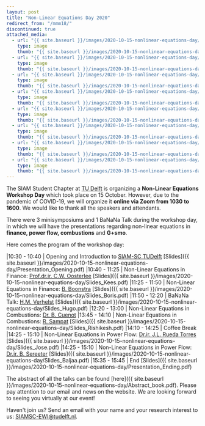 ```yaml
---
layout: post
title: "Non-Linear Equations Day 2020"
redirect_from: "/mmm18/"
discontinued: true
attached_media:
  - url: "{{ site.baseurl }}/images/2020-10-15-nonlinear-equations-day/Screenshot_1.jpeg"
    type: image
    thumb: "{{ site.baseurl }}/images/2020-10-15-nonlinear-equations-day/Screenshot_1.jpeg"
  - url: "{{ site.baseurl }}/images/2020-10-15-nonlinear-equations-day/Screenshot_2.jpeg"
    type: image
    thumb: "{{ site.baseurl }}/images/2020-10-15-nonlinear-equations-day/Screenshot_2.jpeg"
  - url: "{{ site.baseurl }}/images/2020-10-15-nonlinear-equations-day/Screenshot_5.jpeg"
    type: image
    thumb: "{{ site.baseurl }}/images/2020-10-15-nonlinear-equations-day/Screenshot_5.jpeg"
  - url: "{{ site.baseurl }}/images/2020-10-15-nonlinear-equations-day/Screenshot_8.jpeg"
    type: image
    thumb: "{{ site.baseurl }}/images/2020-10-15-nonlinear-equations-day/Screenshot_8.jpeg"
  - url: "{{ site.baseurl }}/images/2020-10-15-nonlinear-equations-day/Screenshot_12.jpeg"
    type: image
    thumb: "{{ site.baseurl }}/images/2020-10-15-nonlinear-equations-day/Screenshot_12.jpeg"
  - url: "{{ site.baseurl }}/images/2020-10-15-nonlinear-equations-day/Screenshot_14.jpeg"
    type: image
    thumb: "{{ site.baseurl }}/images/2020-10-15-nonlinear-equations-day/Screenshot_14.jpeg"
  - url: "{{ site.baseurl }}/images/2020-10-15-nonlinear-equations-day/Screenshot_15.jpeg"
    type: image
    thumb: "{{ site.baseurl }}/images/2020-10-15-nonlinear-equations-day/Screenshot_15.jpeg"
  - url: "{{ site.baseurl }}/images/2020-10-15-nonlinear-equations-day/Screenshot_18.jpeg"
    type: image
    thumb: "{{ site.baseurl }}/images/2020-10-15-nonlinear-equations-day/Screenshot_18.jpeg"
---
```


The SIAM Student Chapter at [TU Delft] is organizing a **Non-Linear Equations Workshop Day** which took place on 15 October. However, due to the pandemic of COVID-19, we will organize it **online via Zoom from 1030 to 1600**. We would like to thank all the speakers and attendants.


There were 3 minisymposiums and 1 BaNaNa Talk during the workshop day, in which we will have the presentations regarding non-linear equations in **finance, power flow, combustions** and **G+smo**. 

Here comes the program of the workshop day:

|10:30 - 10:40 | Opening and Introduction to [SIAM-SC TUDelft] [Slides]({{ site.baseurl }}/images/2020-10-15-nonlinear-equations-day/Presentation_Opening.pdf)
|10:40 - 11:25 | Non-Linear Equations in Finance: [Prof.dr.ir. C.W. Oosterlee] [Slides]({{ site.baseurl }}/images/2020-10-15-nonlinear-equations-day/Slides_Kees.pdf)
|11:25 - 11:50 | Non-Linear Equations in Finance: [B. Boonstra] [Slides]({{ site.baseurl }}/images/2020-10-15-nonlinear-equations-day/Slides_Boris.pdf)
|11:50 - 12:20 | BaNaNa Talk: [H.M. Verhelst] [Slides]({{ site.baseurl }}/images/2020-10-15-nonlinear-equations-day/Slides_Hugo.pdf)
|12:20 - 13:00 | Non-Linear Equations in Combustions: [Dr. B. Cuenot]
|13:45 - 14:10 | Non-Linear Equations in Combustions: [R. Sampat] [Slides]({{ site.baseurl }}/images/2020-10-15-nonlinear-equations-day/Slides_Rishikesh.pdf)
|14:10 - 14:25 | Coffee Break
|14:25 - 15:10 | Non-Linear Equations in Power Flow: [Dr.ir. J.L. Rueda Torres] [Slides]({{ site.baseurl }}/images/2020-10-15-nonlinear-equations-day/Slides_Jose.pdf)
|14:25 - 15:10 | Non-Linear Equations in Power Flow: [Dr.ir. B. Sereeter] [Slides]({{ site.baseurl }}/images/2020-10-15-nonlinear-equations-day/Slides_Baljaa.pdf)
|15:35 - 15:45 | End [Slides]({{ site.baseurl }}/images/2020-10-15-nonlinear-equations-day/Presentation_Ending.pdf)

The abstract of all the talks can be found [here]({{ site.baseurl }}/images/2020-10-15-nonlinear-equations-day/Abstract_book.pdf). Please pay attention to our email and news on the website. We are looking forward to seeing you virtually at our event!


Haven't join us? Send an email with your name and your research interest to us: SIAMSC-EWI@tudelft.nl.


[SIAM-SC TUDelft]: mailto:SIAMSC-EWI@tudelft.nl

[Prof.dr.ir. C.W. Oosterlee]: https://www.tudelft.nl/ewi/over-de-faculteit/afdelingen/applied-mathematics/numerical-analysis/people/cw-oosterlee/
[B. Boonstra]: https://nl.linkedin.com/in/boris-boonstra-4b2901146?challengeId=AQHXZD4yjB0yLwAAAXSW-Qw7fx1IaBcLc4JGVp8wqzY7HIBg8PC1XcB6TBMPX11eGDWOAD476kgapfOi0qSDln5FDqiApOCjmA&submissionId=15ee3d9b-a944-3516-4e9b-94fbb20e752c
[H.M. Verhelst]: https://www.tudelft.nl/staff/h.m.verhelst/?no_cache=1&cHash=010e31a1c84cbf720ae7005f6faff9d4
[Dr. B. Cuenot]: http://www.cerfacs.fr/~cuenot/
[R. Sampat]:https://nl.linkedin.com/in/rishikesh-sampat-a8b56462/de
[Dr.ir. J.L. Rueda Torres]: https://www.tudelft.nl/staff/j.l.ruedatorres/
[Dr.ir. B. Sereeter]: https://nl.linkedin.com/in/baljinnyams

[TU Delft]: http://tudelft.nl/
